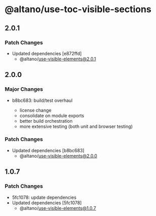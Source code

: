 # @altano/use-toc-visible-sections

## 2.0.1

### Patch Changes

- Updated dependencies [e872ffd]
  - @altano/use-visible-elements@2.0.1

## 2.0.0

### Major Changes

- b8bc683: build/test overhaul

  - license change
  - consolidate on module exports
  - better build orchestration
  - more extensive testing (both unit and browser testing)

### Patch Changes

- Updated dependencies [b8bc683]
  - @altano/use-visible-elements@2.0.0

## 1.0.7

### Patch Changes

- 5fc1078: update dependencies
- Updated dependencies [5fc1078]
  - @altano/use-visible-elements@1.0.7
